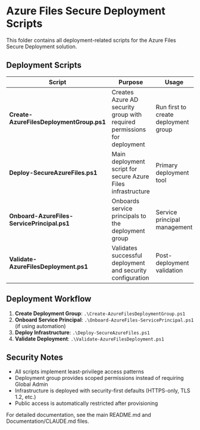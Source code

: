 # Azure Files Secure Deployment Scripts

This folder contains all deployment-related scripts for the Azure Files Secure Deployment solution.

## Deployment Scripts

| Script | Purpose | Usage |
|--------|---------|-------|
| **Create-AzureFilesDeploymentGroup.ps1** | Creates Azure AD security group with required permissions for deployment | Run first to create deployment group |
| **Deploy-SecureAzureFiles.ps1** | Main deployment script for secure Azure Files infrastructure | Primary deployment tool |
| **Onboard-AzureFiles-ServicePrincipal.ps1** | Onboards service principals to the deployment group | Service principal management |
| **Validate-AzureFilesDeployment.ps1** | Validates successful deployment and security configuration | Post-deployment validation |

## Deployment Workflow

1. **Create Deployment Group**: `.\Create-AzureFilesDeploymentGroup.ps1`
2. **Onboard Service Principal**: `.\Onboard-AzureFiles-ServicePrincipal.ps1` (if using automation)
3. **Deploy Infrastructure**: `.\Deploy-SecureAzureFiles.ps1`
4. **Validate Deployment**: `.\Validate-AzureFilesDeployment.ps1`

## Security Notes

- All scripts implement least-privilege access patterns
- Deployment group provides scoped permissions instead of requiring Global Admin
- Infrastructure is deployed with security-first defaults (HTTPS-only, TLS 1.2, etc.)
- Public access is automatically restricted after provisioning

For detailed documentation, see the main README.md and Documentation/CLAUDE.md files.